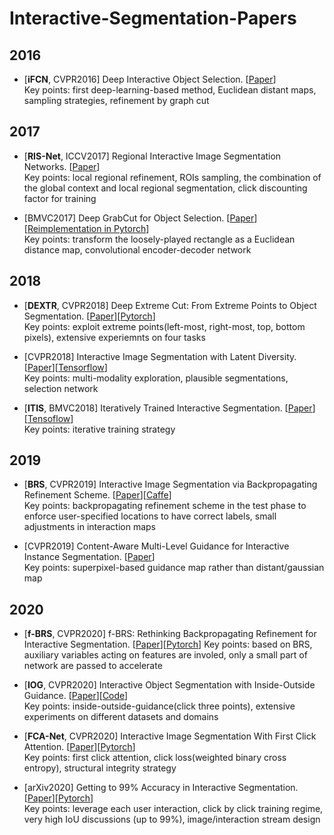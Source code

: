 # Interactive-Segmentation-Papers

## 2016
- [**iFCN**, CVPR2016] Deep Interactive Object Selection. [[Paper](https://openaccess.thecvf.com/content_cvpr_2016/papers/Xu_Deep_Interactive_Object_CVPR_2016_paper.pdf)]   
Key points: first deep-learning-based method, Euclidean distant maps, sampling strategies, refinement by graph cut

## 2017 
- [**RIS-Net**, ICCV2017] Regional Interactive Image Segmentation Networks. [[Paper](https://openaccess.thecvf.com/content_iccv_2017/html/Liew_Regional_Interactive_Image_ICCV_2017_paper.html)]   
Key points: local regional refinement, ROIs sampling, the combination of the global context and local regional segmentation, click discounting factor for training

- [BMVC2017] Deep GrabCut for Object Selection. [[Paper](https://arxiv.org/pdf/1707.00243.pdf)][[Reimplementation in Pytorch](https://github.com/jfzhang95/DeepGrabCut-PyTorch)]   
Key points: transform the loosely-played rectangle as a Euclidean distance map,  convolutional encoder-decoder network

## 2018
- [**DEXTR**, CVPR2018] Deep Extreme Cut: From Extreme Points to Object Segmentation. [[Paper](https://openaccess.thecvf.com/content_cvpr_2018/html/Maninis_Deep_Extreme_Cut_CVPR_2018_paper.html)][[Pytorch](https://github.com/scaelles/DEXTR-PyTorch)]   
Key points: exploit extreme points(left-most, right-most, top, bottom pixels), extensive experiemnts on four tasks

- [CVPR2018] Interactive Image Segmentation with Latent Diversity. [[Paper](https://openaccess.thecvf.com/content_cvpr_2018/papers/Li_Interactive_Image_Segmentation_CVPR_2018_paper.pdf)][[Tensorflow](https://github.com/intel-isl/Intseg)]  
Key points: multi-modality exploration, plausible segmentations, selection network

- [**ITIS**, BMVC2018] Iteratively Trained Interactive Segmentation. [[Paper](https://arxiv.org/pdf/1805.04398v1.pdf)][[Tensoflow](https://github.com/sabarim/itis)]   
Key points: iterative training strategy 

## 2019
- [**BRS**, CVPR2019] Interactive Image Segmentation via Backpropagating Refinement Scheme. [[Paper](https://vcg.seas.harvard.edu/publications/interactive-image-segmentation-via-backpropagating-refinement-scheme/paper)][[Caffe](https://github.com/wdjang/BRS-Interactive_segmentation)]     
Key points: backpropagating refinement scheme in the test phase to enforce user-specified locations to have correct labels, small adjustments in interaction maps 

- [CVPR2019] Content-Aware Multi-Level Guidance for Interactive Instance Segmentation. [[Paper](https://openaccess.thecvf.com/content_CVPR_2019/papers/Majumder_Content-Aware_Multi-Level_Guidance_for_Interactive_Instance_Segmentation_CVPR_2019_paper.pdf)]    
Key points: superpixel-based guidance map rather than distant/gaussian map 

## 2020
- [**f-BRS**, CVPR2020] f-BRS: Rethinking Backpropagating Refinement for Interactive Segmentation. [[Paper](https://arxiv.org/abs/2001.10331)][[Pytorch](https://github.com/saic-vul/fbrs_interactive_segmentation/tree/master)]
Key points: based on BRS, auxiliary variables acting on features are involed, only a small part of network are passed to accelerate 

- [**IOG**, CVPR2020] Interactive Object Segmentation with Inside-Outside Guidance. [[Paper](http://openaccess.thecvf.com/content_CVPR_2020/papers/Zhang_Interactive_Object_Segmentation_With_Inside-Outside_Guidance_CVPR_2020_paper.pdf)][[Code](https://github.com/shiyinzhang/Inside-Outside-Guidance)]   
Key points: inside-outside-guidance(click three points), extensive experiments on different datasets and domains 

- [**FCA-Net**, CVPR2020] Interactive Image Segmentation With First Click Attention. [[Paper](https://openaccess.thecvf.com/content_CVPR_2020/papers/Lin_Interactive_Image_Segmentation_With_First_Click_Attention_CVPR_2020_paper.pdf)][[Pytorch](https://github.com/frazerlin/fcanet)]   
Key points: first click attention, click loss(weighted binary cross entropy), structural integrity strategy

- [arXiv2020] Getting to 99% Accuracy in Interactive Segmentation. [[Paper](https://arxiv.org/abs/2003.07932)][[Pytorch](https://github.com/MarcoForte/DeepInteractiveSegmentation)]   
Key points: leverage each user interaction, click by click training regime, very high IoU discussions (up to 99%), image/interaction stream design  
